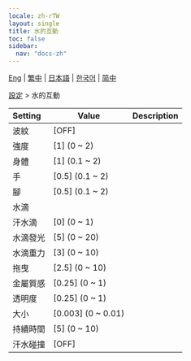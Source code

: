 ```yaml
---
locale: zh-rTW
layout: single
title: 水的互動
toc: false
sidebar:
  nav: "docs-zh"
---
```

[Eng](/dancexr/menu/2025.4/actor/water_interaction) | [繁中](/tw/dancexr/menu/2025.4/actor/water_interaction) | [日本語](/jp/dancexr/menu/2025.4/actor/water_interaction) | [한국어](/kr/dancexr/menu/2025.4/actor/water_interaction) | [简中](/zh/dancexr/menu/2025.4/actor/water_interaction)

[設定](../menu#設定) > 水的互動



| Setting | Value | Description |
| :--- | --- | :--- |
|<nobr>波紋</nobr>| [OFF] | 
|<nobr>強度</nobr>| [1] (0 ~ 2) | 
|<nobr>身體</nobr>| [1] (0.1 ~ 2) | 
|<nobr>手</nobr>| [0.5] (0.1 ~ 2) | 
|<nobr>腳</nobr>| [0.5] (0.1 ~ 2) | 
|<nobr>水滴</nobr>|| 
|<nobr>汗水滴</nobr>| [0] (0 ~ 1) | 
|<nobr>水滴發光</nobr>| [5] (0 ~ 20) | 
|<nobr>水滴重力</nobr>| [3] (0 ~ 10) | 
|<nobr>拖曳</nobr>| [2.5] (0 ~ 10) | 
|<nobr>金屬質感</nobr>| [0.25] (0 ~ 1) | 
|<nobr>透明度</nobr>| [0.25] (0 ~ 1) | 
|<nobr>大小</nobr>| [0.003] (0 ~ 0.01) | 
|<nobr>持續時間</nobr>| [5] (0 ~ 10) | 
|<nobr>汗水碰撞</nobr>| [OFF] | 
